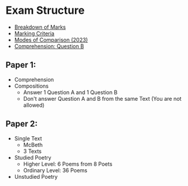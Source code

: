 # Exam Structure
- [Breakdown of Marks](breakdown-of-marks.md)
- [Marking Criteria](marking-criteria.md)
- [Modes of Comparison (2023)](modes-of-comparison.md)
- [Comprehension: Question B](comprehension-question-b.md)
## Paper 1:
- Comprehension
- Compositions
    - Answer 1 Question A and 1 Question B
    - Don't answer Question A and B from the same Text (You are not allowed)
## Paper 2:
- Single Text
    - McBeth
    - 3 Texts
- Studied Poetry
    - Higher Level: 6 Poems from 8 Poets
    - Ordinary Level: 36 Poems
- Unstudied Poetry